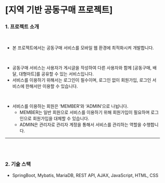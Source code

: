 # [지역 기반 공동구매 프로젝트]

### 1. 프로젝트 소개

<br>

- 본 프로젝트에서는 공동구매 서비스를 모바일 웹 환경에 최적화시켜 개발합니다.

<br>

- 공동구매 서비스는 사용자가 게시글을 작성하여 다른 사용자와 함께 [공동구매, 배달, 대형마트]를 공유할 수 있는 서비스입니다. 
- 서비스를 이용하기 위해서는 로그인이 필수이며, 로그인 없이 회원가입, 로그인 서비스에 한해서만 이용할 수 있습니다.

<br>

- 서비스를 이용하는 회원은 ‘MEMBER’와 ‘ADMIN’으로 나뉩니다. 
	- MEMBER는 일반 회원으로 서비스를 이용하기 위해 회원가입이 필요하며 로그인으로 회원가입을 대체할 수 있습니다. 
	- ADMIN은 관리자로 관리자 계정을 통해서 서비스를 관리하는 역할을 수행합니다.


---

<br><br>

### 2. 기술 스택

- SpringBoot, Mybatis, MariaDB, REST API, AJAX, JavaScript, HTML, CSS
